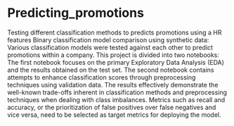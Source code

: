 # Predicting_promotions
Testing different classification methods to predicts promotions using a HR features
Binary classification model comparison using synthetic data: Various classification models were tested against each other to predict promotions within a company. This project is divided into two notebooks: The first notebook focuses on the primary Exploratory Data Analysis (EDA) and the results obtained on the test set. The second notebook contains attempts to enhance classification scores through preprocessing techniques using validation data. The results effectively demonstrate the well-known trade-offs inherent in classification methods and preprocessing techniques when dealing with class imbalances. Metrics such as recall and accuracy, or the prioritization of false positives over false negatives and vice versa, need to be selected as target metrics for deploying the model.

